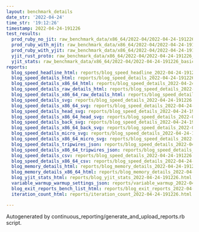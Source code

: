 ```yaml
---
layout: benchmark_details
date_str: '2022-04-24'
time_str: '19:12:26'
timestamp: 2022-04-24-191226
test_results:
  prod_ruby_no_jit: raw_benchmark_data/x86_64/2022-04/2022-04-24-191226_basic_benchmark_prod_ruby_no_jit.json
  prod_ruby_with_mjit: raw_benchmark_data/x86_64/2022-04/2022-04-24-191226_basic_benchmark_prod_ruby_with_mjit.json
  prod_ruby_with_yjit: raw_benchmark_data/x86_64/2022-04/2022-04-24-191226_basic_benchmark_prod_ruby_with_yjit.json
  yjit_rust_proto: raw_benchmark_data/x86_64/2022-04/2022-04-24-191226_basic_benchmark_yjit_rust_proto.json
  yjit_stats: raw_benchmark_data/x86_64/2022-04/2022-04-24-191226_basic_benchmark_yjit_stats.json
reports:
  blog_speed_headline_html: reports/blog_speed_headline_2022-04-24-191226.html
  blog_speed_details_html: reports/blog_speed_details_2022-04-24-191226.html
  blog_speed_details_x86_64_html: reports/blog_speed_details_2022-04-24-191226.x86_64.html
  blog_speed_details_raw_details_html: reports/blog_speed_details_2022-04-24-191226.raw_details.html
  blog_speed_details_x86_64_raw_details_html: reports/blog_speed_details_2022-04-24-191226.x86_64.raw_details.html
  blog_speed_details_svg: reports/blog_speed_details_2022-04-24-191226.svg
  blog_speed_details_x86_64_svg: reports/blog_speed_details_2022-04-24-191226.x86_64.svg
  blog_speed_details_head_svg: reports/blog_speed_details_2022-04-24-191226.head.svg
  blog_speed_details_x86_64_head_svg: reports/blog_speed_details_2022-04-24-191226.x86_64.head.svg
  blog_speed_details_back_svg: reports/blog_speed_details_2022-04-24-191226.back.svg
  blog_speed_details_x86_64_back_svg: reports/blog_speed_details_2022-04-24-191226.x86_64.back.svg
  blog_speed_details_micro_svg: reports/blog_speed_details_2022-04-24-191226.micro.svg
  blog_speed_details_x86_64_micro_svg: reports/blog_speed_details_2022-04-24-191226.x86_64.micro.svg
  blog_speed_details_tripwires_json: reports/blog_speed_details_2022-04-24-191226.tripwires.json
  blog_speed_details_x86_64_tripwires_json: reports/blog_speed_details_2022-04-24-191226.x86_64.tripwires.json
  blog_speed_details_csv: reports/blog_speed_details_2022-04-24-191226.csv
  blog_speed_details_x86_64_csv: reports/blog_speed_details_2022-04-24-191226.x86_64.csv
  blog_memory_details_html: reports/blog_memory_details_2022-04-24-191226.html
  blog_memory_details_x86_64_html: reports/blog_memory_details_2022-04-24-191226.x86_64.html
  blog_yjit_stats_html: reports/blog_yjit_stats_2022-04-24-191226.html
  variable_warmup_warmup_settings_json: reports/variable_warmup_2022-04-24-191226.warmup_settings.json
  blog_exit_reports_bench_list_html: reports/blog_exit_reports_2022-04-24-191226.bench_list.html
  iteration_count_html: reports/iteration_count_2022-04-24-191226.html

---
```

Autogenerated by continuous_reporting/generate_and_upload_reports.rb script.
